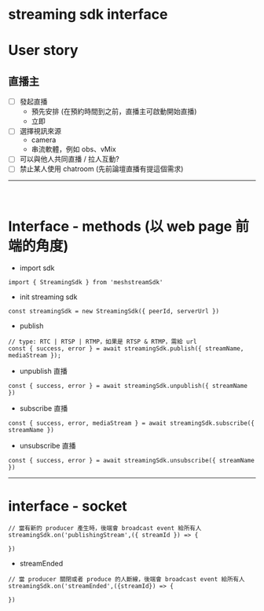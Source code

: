 streaming sdk interface
===

# User story
## 直播主
- [ ] 發起直播
	- 預先安排 (在預約時間到之前，直播主可啟動開始直播)
	- 立即
- [ ] 選擇視訊來源
	- camera
  - 串流軟體，例如 obs、vMix
- [ ] 可以與他人共同直播 / 拉人互動?
- [ ] 禁止某人使用 chatroom (先前論壇直播有提這個需求)
--- 


<br/>

# Interface - methods (以 web page 前端的角度)

- import sdk 
```javascript=
import { StreamingSdk } from 'meshstreamSdk'
```

<!-- - init device (mediasoup)
```javascript=
const meshDevice = new MeshDevice();
meshDevice.initDevice();
```
 -->
- init streaming sdk

```javascript=
const streamingSdk = new StreamingSdk({ peerId, serverUrl })
```

- publish
```javascript=
// type: RTC | RTSP | RTMP，如果是 RTSP & RTMP，需給 url
const { success, error } = await streamingSdk.publish({ streamName, mediaStream });
```

- unpublish 直播
```javascript=
const { success, error } = await streamingSdk.unpublish({ streamName })
```

- subscribe 直播
```javascript=
const { success, error, mediaStream } = await streamingSdk.subscribe({ streamName })
```

- unsubscribe 直播
```javascript=
const { success, error } = await streamingSdk.unsubscribe({ streamName })
```

---


# interface - socket
```javascript==
// 當有新的 producer 產生時，後端會 broadcast event 給所有人
streamingSdk.on('publishingStream',({ streamId }) => {

})
```

- streamEnded
```javascript==
// 當 producer 關閉或者 produce 的人斷線，後端會 broadcast event 給所有人
streamingSdk.on('streamEnded',({streamId}) => {

})
```